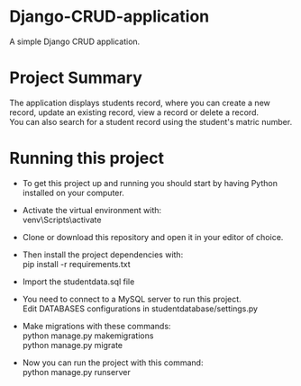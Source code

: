 # Django-CRUD-application
A simple Django CRUD application. 

# Project Summary
The application displays students record, where you can create a new record, update an existing record, view a record or delete a record.\
You can also search for a student record using the student's matric number.

# Running this project
- To get this project up and running you should start by having Python installed on your computer. 

- Activate the virtual environment with:\
  venv\Scripts\activate

- Clone or download this repository and open it in your editor of choice. 

- Then install the project dependencies with:\
  pip install -r requirements.txt

- Import the studentdata.sql file

- You need to connect to a MySQL server to run this project.\
  Edit DATABASES configurations in studentdatabase/settings.py

- Make migrations with these commands:\
  python manage.py makemigrations\
  python manage.py migrate

- Now you can run the project with this command:\
  python manage.py runserver
